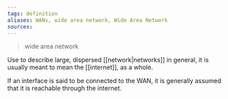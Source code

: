```yaml
---
tags: definition
aliases: WANs, wide area network, Wide Area Network
sources: 
---
```


> wide area network

Use to describe large, dispersed [[network|networks]] in general, it is usually meant to mean the [[internet]], as a whole.

If an interface is said to be connected to the WAN, it is generally assumed that it is reachable through the internet.